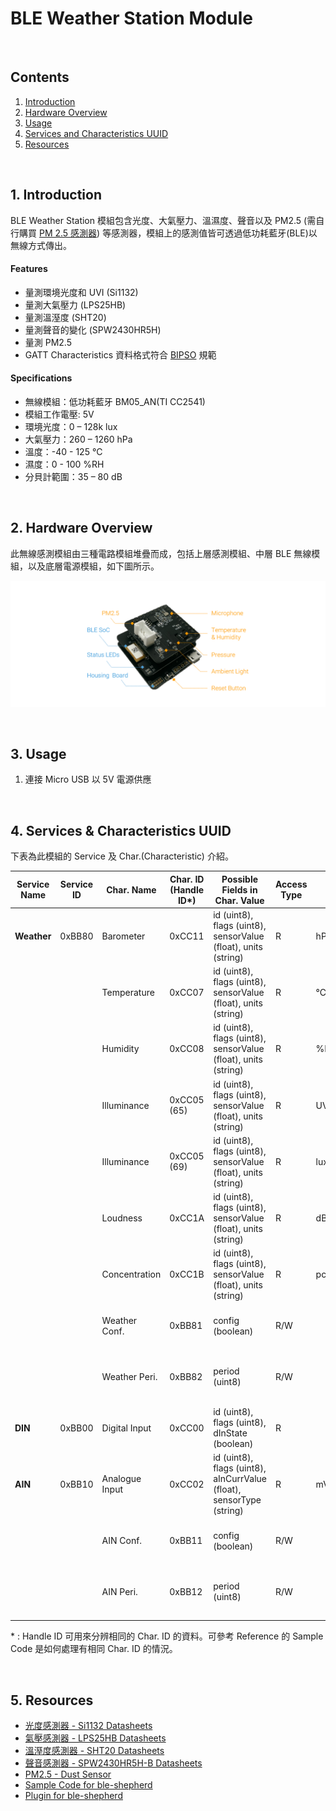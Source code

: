 # BLE Weather Station Module  

<br />

## Contents  
1. [Introduction](#Introduction)  
2. [Hardware Overview](#HW_Overview)  
3. [Usage](#Usage)  
4. [Services and Characteristics UUID](#Service_Char_UUID)  
5. [Resources](#Resources)  

<a name="Introduction"></a>
<br />
## 1. Introduction  

BLE Weather Station 模組包含光度、大氣壓力、溫濕度、聲音以及 PM2.5 (需自行購買 [PM 2.5 感測器](https://www.seeedstudio.com/Grove-Dust-Sensor%EF%BC%88PPD42NS%EF%BC%89-p-1050.html)) 等感測器，模組上的感測值皆可透過低功耗藍牙(BLE)以無線方式傳出。  

#### Features  
 * 量測環境光度和 UVI (Si1132)  
 * 量測大氣壓力 (LPS25HB)  
 * 量測溫溼度 (SHT20)  
 * 量測聲音的變化 (SPW2430HR5H)  
 * 量測 PM2.5
 * GATT Characteristics 資料格式符合 [BIPSO](https://github.com/bluetoother/bipso/wiki/BIPSO-Specification) 規範   

#### Specifications  
 * 無線模組：低功耗藍牙 BM05_AN(TI CC2541)  
 * 模組工作電壓: 5V
 * 環境光度：0 – 128k lux  
 * 大氣壓力：260 – 1260 hPa  
 * 溫度：-40 - 125 °C
 * 濕度：0 - 100 %RH
 * 分貝計範圍：35 – 80 dB  

<a name="HW_Overview"></a>
<br />
## 2. Hardware Overview  

此無線感測模組由三種電路模組堆疊而成，包括上層感測模組、中層 BLE 無線模組，以及底層電源模組，如下圖所示。  

![WeatherStation](https://raw.githubusercontent.com/sivann-tw/sivann-modules/master/media/ble_weather.png)  

<a name="Usage"></a>
<br />
## 3. Usage  

1. 連接 Micro USB 以 5V 電源供應  

<a name="Service_Char_UUID"></a>
<br />
## 4. Services & Characteristics UUID  

下表為此模組的 Service 及 Char.(Characteristic) 介紹。  

| Service Name | Service ID |  Char. Name    | Char. ID (Handle ID\*) | Possible Fields in Char. Value                                       | Access Type | Unit       | Description                                    |  
|--------------|------------|----------------|------------------------|----------------------------------------------------------------------|-------------|------------|------------------------------------------------|  
| **Weather**  |  0xBB80    | Barometer      | 0xCC11                 | id (uint8), flags (uint8), sensorValue (float), units (string)       | R           | hPa        |                                                |  
|              |            | Temperature    | 0xCC07                 | id (uint8), flags (uint8), sensorValue (float), units (string)       | R           | °C         |                                                |  
|              |            | Humidity       | 0xCC08                 | id (uint8), flags (uint8), sensorValue (float), units (string)       | R           | %RH        |                                                |  
|              |            | Illuminance    | 0xCC05 (65)            | id (uint8), flags (uint8), sensorValue (float), units (string)       | R           | UV Index   | UVI Data.                                      |  
|              |            | Illuminance    | 0xCC05 (69)            | id (uint8), flags (uint8), sensorValue (float), units (string)       | R           | lux        | Lux Data.                                      |  
|              |            | Loudness       | 0xCC1A                 | id (uint8), flags (uint8), sensorValue (float), units (string)       | R           | dB-SBL     |                                                |  
|              |            | Concentration  | 0xCC1B                 | id (uint8), flags (uint8), sensorValue (float), units (string)       | R           | pcs/0.01cf |                                                |  
|              |            | Weather Conf.  | 0xBB81                 | config (boolean)                                                     | R/W         |            | Measurment Switch. 0 (OFF), 1 (ON)             |  
|              |            | Weather Peri.  | 0xBB82                 | period (uint8)                                                       | R/W         |            | Period = [Data * 10] ms, Data Range : 100~255  |  
| **DIN**      |  0xBB00    | Digital Input  | 0xCC00                 | id (uint8), flags (uint8), dInState (boolean)                        | R           |            | 0 (Low), 1 (High)                              |  
| **AIN**      |  0xBB10    | Analogue Input | 0xCC02                 | id (uint8), flags (uint8), aInCurrValue (float), sensorType (string) | R           | mV         |                                                |  
|              |            | AIN Conf.      | 0xBB11                 | config (boolean)                                                     | R/W         |            | Measurment Switch. 0 (OFF), 1 (ON)             |  
|              |            | AIN Peri.      | 0xBB12                 | period (uint8)                                                       | R/W         |            | Period = [Data * 10] ms, Data Range : 10~255   |  

\* : Handle ID 可用來分辨相同的 Char. ID 的資料。可參考 Reference 的 Sample Code 是如何處理有相同 Char. ID 的情況。  

<a name="Resources"></a>
<br />
## 5. Resources  
 * [光度感測器 - Si1132 Datasheets](https://www.silabs.com/Support%20Documents/TechnicalDocs/Si1132.pdf)  
 * [氣壓感測器 - LPS25HB Datasheets](http://www.st.com/content/ccc/resource/technical/document/datasheet/9a/4c/aa/72/1f/45/4e/24/DM00141379.pdf/files/DM00141379.pdf/jcr:content/translations/en.DM00141379.pdf)  
 * [溫溼度感測器 - SHT20 Datasheets](https://www.sensirion.com/fileadmin/user_upload/customers/sensirion/Dokumente/Humidity_Sensors/Sensirion_Humidity_Sensors_SHT20_Datasheet_V4.pdf)  
 * [聲音感測器 - SPW2430HR5H-B Datasheets](http://www.mouser.com/ds/2/218/-531228.pdf)  
 * [PM2.5 - Dust Sensor](https://www.seeedstudio.com/Grove-Dust-Sensor%EF%BC%88PPD42NS%EF%BC%89-p-1050.html)  
 * [Sample Code for ble-shepherd](https://github.com/sivann-tw/hiver-iot-kit-ble/blob/master/example/weatherStation.js)
 * [Plugin for ble-shepherd](https://github.com/bluetoother/bshep-plugin-sivann-weatherstation/blob/master/index.js)  
